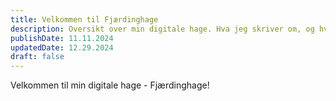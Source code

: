 ```yaml
---
title: Velkommen til Fjærdinghage
description: Oversikt over min digitale hage. Hva jeg skriver om, og hva jeg planlegger å skrive.
publishDate: 11.11.2024
updatedDate: 12.29.2024
draft: false
---
```




Velkommen til min digitale hage - Fjærdinghage! 











